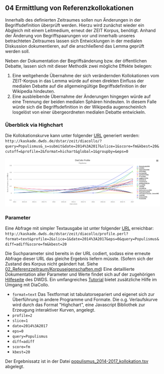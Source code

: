 ## 04 Ermittlung von Referenzkollokationen

Innerhalb des definierten Zeitraumes sollen nun Änderungen in der Begriffsdefinition überprüft werden. Hierzu wird zunächst wieder ein Abgleich mit einem Leitmedium, erneut der ZEIT Korpus, benötigt. Anhand der Änderung von Begriffspaarungen vor und innerhalb unseres betrachteten Zeitraumes lassen sich Entwicklungen in der medialen Diskussion dokumentieren, auf die anschließend das Lemma geprüft werden soll.

Neben der Dokumentation der Begriffsänderung bzw. der öffentlichen Debatte, lassen sich mit dieser Methodik zwei mögliche Effekte belegen:
1. Eine weitgehende Übernahme der sich verändernden Kollokationen vom ZEIT-Korpus in das Lemma würde auf einen direkten Einfluss der medialen Debatte auf die allgemeingültige Begriffsdefinition in der Wikipedia hindeuten.
2. Eine ausbleibende Übernahme der Änderungen hingegen würde auf eine Trennung der beiden medialen Sphären hindeuten. In diesem Falle würde sich die Begriffsdefinition in der Wikipedia augenscheinlich losgelöst von einer übergeordneten medialen Debatte entwickeln.

### Überblick via Highchart
Die Kollokationskurve kann unter folgender [URL](http://kaskade.dwds.de/dstar/zeit/diacollo/?query=Populismus&_s=submit&date=2014%3A2017&slice=1&score=fm&kbest=20&cutoff=&profile=2&format=hichart&global=1&groupby=&eps=0) generiert werden: `http://kaskade.dwds.de/dstar/zeit/diacollo/?query=Populismus&_s=submit&date=2014%3A2017&slice=1&score=fm&kbest=20&cutoff=&profile=2&format=hichart&global=1&groupby=&eps=0`

![Kollokationskurve_Highchart_Populismus_2014-2017](populismus_2014-2017_highchart.svg)

### Parameter
Eine Abfrage mit simpler Textausgabe ist unter folgender [URL](http://kaskade.dwds.de/dstar/zeit/diacollo/profile.perl?format=text&profile=2&slice=1&date=2014%3A2017&eps=0&query=Populismus&diff=adiff&score=fm&kbest=20) erreichbar: `http://kaskade.dwds.de/dstar/zeit/diacollo/profile.perl?format=text&profile=2&slice=1&date=2014%3A2017&eps=0&query=Populismus&diff=adiff&score=fm&kbest=20`

Die Suchparameter sind bereits in der URL codiert, sodass eine erneute Abfrage dieser URL das gleiche Ergebnis liefern müsste. (Sofern sich der Zustand des Korpus nicht geändert hat. Siehe [02_Referenzzeitraum/Korpuseigenschaften.md](/02_Referenzzeitraum/Korpuseigenschaften.md)) Eine detaillierte Dokumentation aller Parameter und Werte findet sich auf der zugehörigen [Hilfeseite](https://kaskade.dwds.de/dstar/zeit/diacollo/help.perl) des DWDS. Ein umfangreiches [Tutorial](https://kaskade.dwds.de/diacollo-tutorial/) bietet zusätzliche Hilfe im Umgang mit DiaCollo.

- `format=text` Das Textformat ist tabulatorsepariert und eigenet sich zur Überführung in andere Programme und Formate. Die o.g. Verlaufskurve wird durch das Format "Highchart", eine Javascript Bibliothek zur Erzeugung interaktiver Kurven, angelegt.
- `profile=2`
- `slice=1`
- `date=2014%3A2017`
- `eps=0`
- `query=Populismus`
- `diff=adiff`
- `score=fm`
- `kbest=20`

Der Ergebnissatz ist in der Datei [populismus_2014-2017_kollokation.tsv](populismus_2014-2017_kollokation.tsv) abgelegt.
